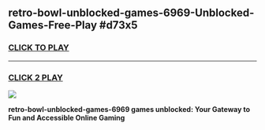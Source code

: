 
## retro-bowl-unblocked-games-6969-Unblocked-Games-Free-Play #d73x5
<h3>
<a href="https://us.freeplayer.one?title=retro-bowl-unblocked-games-6969&ref=9M">CLICK TO PLAY</a></h3>
<hr>

<h3>
<a href="https://us.freeplayer.one?title=retro-bowl-unblocked-games-6969&ref=9M">CLICK 2 PLAY</a>
  
</h3>

<a href="https://us.freeplayer.one?title=retro-bowl-unblocked-games-6969&ref=9M"><img src="https://clearcache.store/games.png"></a>


**retro-bowl-unblocked-games-6969 games unblocked: Your Gateway to Fun and Accessible Online Gaming**
